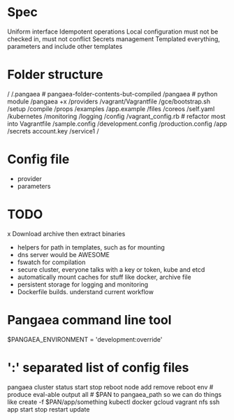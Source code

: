 # Spec #

Uniform interface
Idempotent operations
Local configuration must not be checked in, must not conflict
Secrets management
Templated everything, parameters and include other templates

# Folder structure #

/
/.pangaea # pangaea-folder-contents-but-compiled
/pangaea # python module
  /pangaea +x
  /providers
    /vagrant/Vagrantfile
    /gce/bootstrap.sh
  /setup
  /compile
  /props
  /examples
    /app.example
  /files
    /coreos
      /self.yaml
    /kubernetes
      /monitoring
    /logging
/config
  /vagrant_config.rb # refactor most into Vagrantfile
  /sample.config
  /development.config
  /production.config
/app
  /secrets
    account.key
  /service1
    /

# Config file #

- provider
- parameters

# TODO #

x Download archive then extract binaries
- helpers for path in templates, such as for mounting
- dns server would be AWESOME
- fswatch for compilation
- secure cluster, everyone talks with a key or token, kube and etcd
- automatically mount caches for stuff like docker, archive file
- persistent storage for logging and monitoring
- Dockerfile builds. understand current workflow

# Pangaea command line tool

$PANGAEA_ENVIRONMENT = 'development:override'
  # ':' separated list of config files

pangaea
  cluster
    status start stop reboot
    node
      add remove reboot
  env
    # produce eval-able output
    all
      # $PAN to pangaea_path so we can do things like create -f $PAN/app/something
    kubectl docker gcloud vagrant nfs ssh
  app
    start stop restart update <name>
